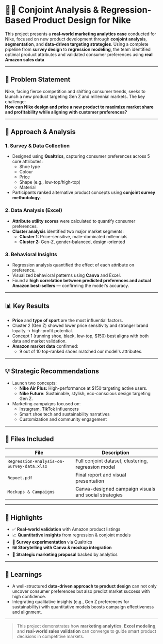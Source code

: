 # 🏃‍♂️ Conjoint Analysis & Regression-Based Product Design for Nike

This project presents a **real-world marketing analytics case** conducted for Nike, focused on new product development through **conjoint analysis**, **segmentation**, and **data-driven targeting strategies**. Using a complete pipeline from **survey design** to **regression modeling**, the team identified optimal product attributes and validated consumer preferences using **real Amazon sales data**.

---

## 🎯 Problem Statement

Nike, facing fierce competition and shifting consumer trends, seeks to launch a new product targeting Gen Z and millennial markets. The key challenge:  
**How can Nike design and price a new product to maximize market share and profitability while aligning with customer preferences?**

---

## 🧠 Approach & Analysis

### 1. Survey & Data Collection
- Designed using **Qualtrics**, capturing consumer preferences across 5 core attributes:
  - Shoe type
  - Colour
  - Price
  - Shape (e.g., low-top/high-top)
  - Material
- Participants ranked alternative product concepts using **conjoint survey methodology**.

### 2. Data Analysis (Excel)
- **Attribute utility scores** were calculated to quantify consumer preferences.
- **Cluster analysis** identified two major market segments:
  - **Cluster 1:** Price-sensitive, male-dominated millennials
  - **Cluster 2:** Gen-Z, gender-balanced, design-oriented

### 3. Behavioral Insights
- Regression analysis quantified the effect of each attribute on preference.
- Visualized behavioral patterns using **Canva** and Excel.
- Found a **high correlation between predicted preferences and actual Amazon best-sellers** — confirming the model's accuracy.

---

## 📊 Key Results

- **Price** and **type of sport** are the most influential factors.
- Cluster 2 (Gen Z) showed lower price sensitivity and stronger brand loyalty → high-profit potential.
- Concept 1 (running shoe, black, low-top, $150) best aligns with both data and market validation.
- **Amazon market data** confirmed:
  - 9 out of 10 top-ranked shoes matched our model's attributes.

---

## 💡 Strategic Recommendations

- Launch two concepts:
  - **Nike Air Plus:** High-performance at $150 targeting active users.
  - **Nike Future:** Sustainable, stylish, eco-conscious design targeting Gen Z.
- Marketing campaigns focused on:
  - Instagram, TikTok influencers
  - Smart shoe tech and sustainability narratives
  - Customization and community engagement

---

## 📁 Files Included

| File | Description |
|------|-------------|
| `Regression-Analysis-on-Survey-data.xlsx` | Full conjoint dataset, clustering, regression model |
| `Repoet.pdf` | Final report and visual presentation |
| `Mockups & Campaigns` | Canva-designed campaign visuals and social strategies |

---

## 📌 Highlights

- ✅ **Real-world validation** with Amazon product listings
- 📈 **Quantitative insights** from regression & conjoint models
- 🧪 **Survey experimentation** via Qualtrics
- 🖼️ **Storytelling with Canva & mockup integration**
- 💼 **Strategic marketing proposal** backed by analytics

---

## 🔎 Learnings

- A well-structured **data-driven approach to product design** can not only uncover consumer preferences but also predict market success with high confidence.
- Integrating qualitative insights (e.g., Gen Z preferences for sustainability) with quantitative models boosts campaign effectiveness and alignment.

---

> This project demonstrates how **marketing analytics**, **Excel modeling**, and **real-world sales validation** can converge to guide smart product decisions in competitive markets.
